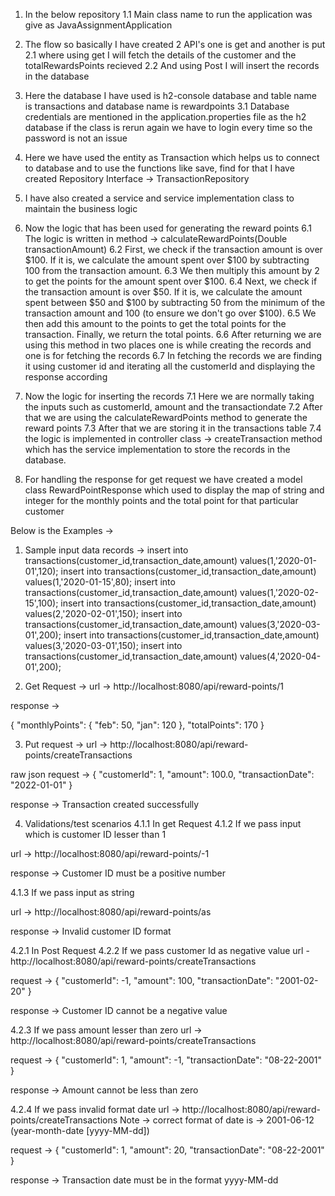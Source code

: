 1. In the below repository 
1.1 Main class name to run the application was give as JavaAssignmentApplication 

2. The flow so basically I have created 2 API's one is get and another is put
2.1 where using get I will fetch the details of the customer and the totalRewardsPoints recieved
2.2 And using Post I will insert the records in the database

3. Here the database I have used is h2-console database and table name is transactions and database name is rewardpoints
3.1 Database credentials are mentioned in the application.properties file as the h2 database if the class is rerun again we have to login every time so the password is not an issue

4. Here we have used the entity as Transaction which helps us to connect to database and to use the functions like save, find for that I have created Repository Interface -> TransactionRepository

5. I have also created a service and service implementation class to maintain the business logic

6. Now the logic that has been used for generating the reward points 
6.1 The logic is written in method -> calculateRewardPoints(Double transactionAmount)
6.2 First, we check if the transaction amount is over $100. If it is, we calculate the amount spent over $100 by subtracting 100 from the transaction amount.
6.3 We then multiply this amount by 2 to get the points for the amount spent over $100.
6.4 Next, we check if the transaction amount is over $50. If it is, we calculate the amount spent between $50 and $100 by subtracting 50 from the minimum of the transaction amount and 100 (to ensure we don't go over $100).
6.5 We then add this amount to the points to get the total points for the transaction.
Finally, we return the total points.
6.6 After returning we are using this method in two places one is while creating the records and one is for fetching the records
6.7 In fetching the records we are finding it using customer id and iterating all the customerId and displaying the response according 

7. Now the logic for inserting the records
7.1 Here we are normally taking the inputs such as customerId, amount and the transactiondate
7.2 After that we are using the calculateRewardPoints method to generate the reward points 
7.3 After that we are storing it in the transactions table 
7.4 the logic is implemented in controller class -> createTransaction method which has the service implementation to store the records in the database.


8. For handling the response for get request we have created a model class RewardPointResponse which used to display the map of string and integer for the monthly points and the total point for that particular customer

Below is the Examples ->

1. Sample input data records ->
insert into transactions(customer_id,transaction_date,amount) values(1,'2020-01-01',120);
insert into transactions(customer_id,transaction_date,amount) values(1,'2020-01-15',80);
insert into transactions(customer_id,transaction_date,amount) values(1,'2020-02-15',100);
insert into transactions(customer_id,transaction_date,amount) values(2,'2020-02-01',150);
insert into transactions(customer_id,transaction_date,amount) values(3,'2020-03-01',200);
insert into transactions(customer_id,transaction_date,amount) values(3,'2020-03-01',150);
insert into transactions(customer_id,transaction_date,amount) values(4,'2020-04-01',200);


2. Get Request ->
url -> http://localhost:8080/api/reward-points/1

response ->

{
    "monthlyPoints": {
        "feb": 50,
        "jan": 120
    },
    "totalPoints": 170
}


3. Put request ->
url -> http://localhost:8080/api/reward-points/createTransactions

raw json request ->
{
  "customerId": 1,
  "amount": 100.0,
  "transactionDate": "2022-01-01"
}

response ->
Transaction created successfully

4. Validations/test scenarios
4.1.1 In get Request
4.1.2 If we pass input which is customer ID lesser than 1

url -> http://localhost:8080/api/reward-points/-1

response ->
Customer ID must be a positive number

4.1.3 If we pass input as string 

url -> http://localhost:8080/api/reward-points/as

response ->
Invalid customer ID format

4.2.1 In Post Request 
4.2.2  If we pass customer Id as negative value
url - http://localhost:8080/api/reward-points/createTransactions

request ->
{
  "customerId": -1,
  "amount": 100,
  "transactionDate": "2001-02-20"
}

response ->
Customer ID cannot be a negative value

4.2.3 If we pass amount lesser than zero
url -> http://localhost:8080/api/reward-points/createTransactions

request ->
{
  "customerId": 1,
  "amount": -1,
  "transactionDate": "08-22-2001"
}

response ->
Amount cannot be less than zero

4.2.4 If we pass invalid format date
url -> http://localhost:8080/api/reward-points/createTransactions
Note -> correct format of date is -> 2001-06-12 (year-month-date [yyyy-MM-dd])

request ->
{
  "customerId": 1,
  "amount": 20,
  "transactionDate": "08-22-2001"
}

response ->
Transaction date must be in the format yyyy-MM-dd
